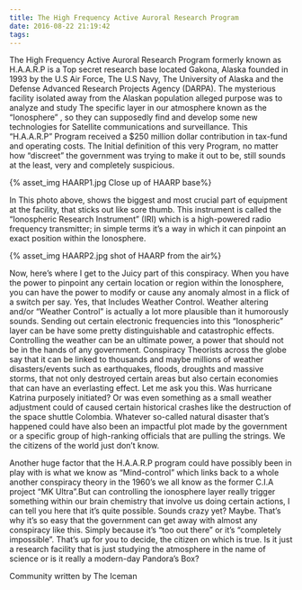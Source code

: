 ```yaml
---
title: The High Frequency Active Auroral Research Program 
date: 2016-08-22 21:19:42
tags:
---
```


The High Frequency Active Auroral Research Program formerly known as H.A.A.R.P is a Top secret research base located Gakona, Alaska founded in 1993 by the U.S Air Force, The U.S Navy, The University of Alaska and the Defense Advanced Research Projects Agency (DARPA). The mysterious facility isolated away from the Alaskan population alleged purpose was to analyze and study The specific layer in our atmosphere known as the “Ionosphere” , so they can supposedly find and develop some new technologies for Satellite communications and surveillance. This “H.A.A.R.P” Program received a $250 million dollar contribution in tax-fund and operating costs. The Initial definition of this very Program, no matter how “discreet” the government was trying to make it out to be, still sounds at the least, very and completely suspicious.

{% asset_img HAARP1.jpg Close up of HAARP base%}

In This photo above, shows the biggest and most crucial part of equipment at the facility, that sticks out like sore thumb. This instrument is called the “Ionospheric Research Instrument” (IRI) which is a high-powered radio frequency transmitter; in simple terms it’s a way in which it can pinpoint an exact position within the Ionosphere.

{% asset_img HAARP2.jpg shot of HAARP from the air%}

Now, here’s where I get to the Juicy part of this conspiracy. When you have the power to pinpoint any certain location or region within the Ionosphere, you can have the power to modify or cause any anomaly almost in a flick of a switch per say. Yes, that Includes Weather Control. Weather altering and/or “Weather Control” is actually a lot more plausible than it humorously sounds. Sending out certain electronic frequencies into this “Ionospheric” layer can be have some pretty distinguishable and catastrophic effects.   Controlling the weather can be an ultimate power, a power that should not be in the hands of any government. Conspiracy Theorists across the globe say that it can be linked to thousands and maybe millions of weather disasters/events such as earthquakes, floods, droughts and massive storms, that not only destroyed certain areas but also certain economies that can have an everlasting effect. Let me ask you this. Was hurricane Katrina purposely initiated? Or was even something as a small weather adjustment could of caused certain historical crashes like the destruction of the space shuttle Colombia. Whatever so-called natural disaster that’s happened could have also been an impactful plot made by the government or a specific group of high-ranking officials that are pulling the strings. We the citizens of the world just don’t know.  

Another huge factor that the H.A.A.R.P program could have possibly been in play with is what we know as “Mind-control” which links back to a whole another conspiracy theory in the 1960’s we all know as the former C.I.A project “MK Ultra”.But can controlling the ionosphere layer really trigger something within our brain chemistry that involve us doing certain actions, I can tell you here that it’s quite possible. Sounds crazy yet? Maybe. That’s why it’s so easy that the government can get away with almost any conspiracy like this. Simply because it’s “too out there” or it’s “completely impossible”. That’s up for you to decide, the citizen on which is true. Is it just a research facility that is just studying the atmosphere in the name of science or is it really a modern-day Pandora’s Box?

Community written by The Iceman
